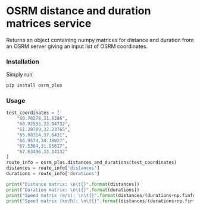 # OSRM distance and duration matrices service

Returns an object containing numpy matrices for distance and duration from an OSRM server giving an input list of OSRM coordinates.

### Installation
Simply run:
```bash
pip install osrm_plus
```

### Usage
```python
test_coordinates = [
    "60.70278,31.6386",
    "60.92565,33.94732",
    "61.28789,32.23765",
    "65.90314,37.6431",
    "66.9574,34.18027",
    "67.5304,31.95617",
    "67.63406,33.14132"
]
route_info = osrm_plus.distances_and_durations(test_coordinates)
distances = route_info['distances']
durations = route_info['durations']

print("Distance matrix: \n\t{}".format(distances))
print("Duration matrix: \n\t{}".format(durations))
print("Speed matrix (m/s): \n\t{}".format(distances/(durations+np.finfo(np.float32).eps)))
print("Speed matrix (km/h): \n\t{}".format(distances/(durations+np.finfo(np.float32).eps)*((60*60)/1000)))
```
